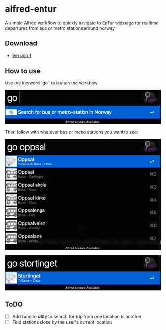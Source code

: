 # alfred-entur
A simple Alfred workflow to quickly navigate to EnTur webpage for realtime departures from bus or metro stations around norway


## Download 

- [Version 1](https://github.com/maxschau/alfred-entur/raw/main/Search%20EnTur.alfredworkflow)


## How to use

Use the keyword "go" to launch the workflow

![Use "go"](/screenshots/1.png)

Then follow with whatever bus or metro stations you want to see:

![Searching for Oppsal](/screenshots/2.png)

![Searching for Stortinget](/screenshots/3.png)

## ToDO
- [ ] Add functionality to search for trip from one location to another
- [ ] Find stations close by the user's current location
